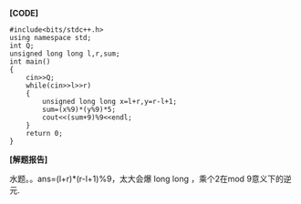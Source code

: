 **[CODE]**

	#include<bits/stdc++.h>
	using namespace std;
	int Q;
	unsigned long long l,r,sum;
	int main()
	{
		cin>>Q;
		while(cin>>l>>r)
		{
			unsigned long long x=l+r,y=r-l+1;
			sum=(x%9)*(y%9)*5;
			cout<<(sum+9)%9<<endl;
		}
		return 0;
	}
  
**[解题报告]**

水题。。ans=(l+r)*(r-l+1)%9，太大会爆 long long ，乘个2在mod 9意义下的逆元.
